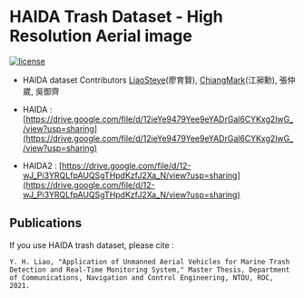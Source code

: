 # HAIDA Trash Dataset - High Resolution Aerial image
[![license](https://img.shields.io/github/license/mashape/apistatus.svg)](LICENSE)

* HAIDA dataset Contributors
[LiaoSteve](https://github.com/LiaoSteve)(廖育賢), [ChiangMark](https://github.com/ChiangMark)(江昶勳), 張仲崴, 吳御齊


* HAIDA : [https://drive.google.com/file/d/12ieYe9479Yee9eYADrGal6CYKxg2lwG_/view?usp=sharing](https://drive.google.com/file/d/12ieYe9479Yee9eYADrGal6CYKxg2lwG_/view?usp=sharing)

* HAIDA2 : [https://drive.google.com/file/d/12-wJ_Pi3YRQLfpAUQSgTHpdKzfJ2Xa_N/view?usp=sharing](https://drive.google.com/file/d/12-wJ_Pi3YRQLfpAUQSgTHpdKzfJ2Xa_N/view?usp=sharing)

## Publications
If you use HAIDA trash dataset, please cite :
```
Y. H. Liao, "Application of Unmanned Aerial Vehicles for Marine Trash Detection and Real-Time Monitoring System," Master Thesis, Department of Communications, Navigation and Control Engineering, NTOU, ROC, 2021.
```

